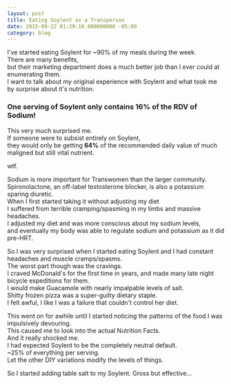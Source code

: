 ```yaml
---
layout: post
title: Eating Soylent as a Transperson
date: 2015-09-22 01:29:10.000000000 -05:00
category: blog
---
```


I've started eating Soylent for ~90% of my meals during the week.  
There are many benefits,  
but their marketing department does a much better job than I ever could at enumerating them.  
I want to talk about my original experience with Soylent and what took me by surprise about it's nutrition.   

### One serving of Soylent only contains **16%** of the RDV of Sodium! ###

This very much surprised me.  
If someone were to subsist entirely on Soylent,  
they would only be getting **64%** of the recommended daily value of much maligned but still vital nutrient.  

wtf.

Sodium is more important for Transwomen than the larger community.  
Spironolactone, an off-label testosterone blocker, is also a potassium sparing diuretic.  
When I first started taking it without adjusting my diet   
I suffered from terrible cramping/spasming in my limbs and massive headaches.  
I adjusted my diet and was more conscious about my sodium levels,  
and eventually my body was able to regulate sodium and potassium as it did pre-HRT.   

So I was very surprised when I started eating Soylent and I had constant headaches and muscle cramps/spasms.  
The worst part though was the cravings.  
I craved McDonald's for the first time in years, and made many late night bicycle expeditions for them.  
I would make Guacamole with nearly impalpable levels of salt.  
Shitty frozen pizza was a super-guilty dietary staple.  
I felt awful, I like I was a failure that couldn't control her diet.

This went on for awhile until I started noticing the patterns of the food I was impulsively devouring.  
This caused me to look into the actual Nutrition Facts.  
And it really shocked me.  
I had expected Soylent to be the completely neutral default.  
~25% of everything per serving.  
Let the other DIY variations modify the levels of things.

So I started adding table salt to my Soylent.
Gross but effective...
